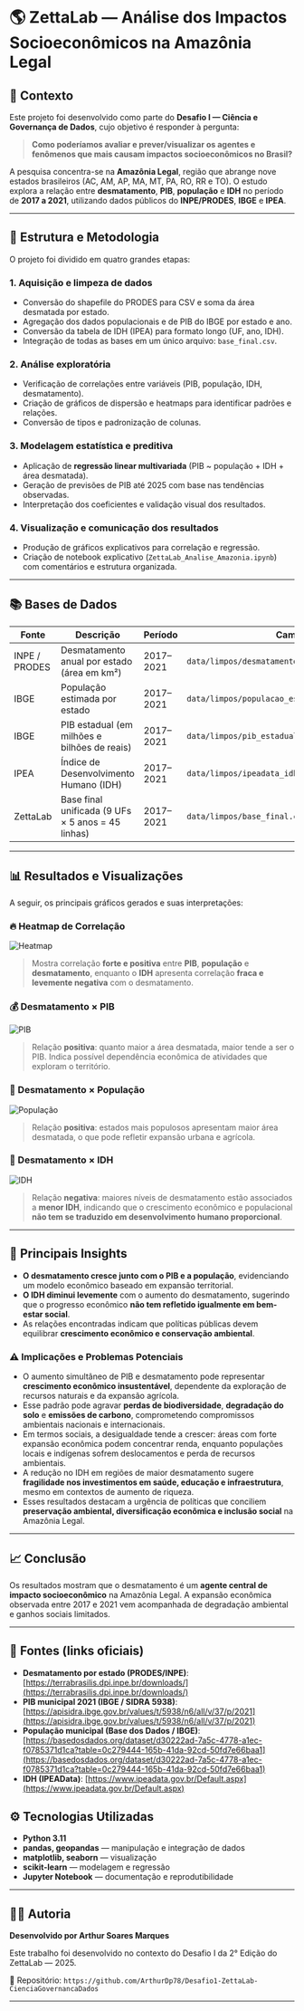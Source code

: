 # 🌎 ZettaLab — Análise dos Impactos Socioeconômicos na Amazônia Legal

## 🧭 Contexto

Este projeto foi desenvolvido como parte do **Desafio I — Ciência e Governança de Dados**, cujo objetivo é responder à pergunta:

> **Como poderíamos avaliar e prever/visualizar os agentes e fenômenos que mais causam impactos socioeconômicos no Brasil?**

A pesquisa concentra-se na **Amazônia Legal**, região que abrange nove estados brasileiros (AC, AM, AP, MA, MT, PA, RO, RR e TO). O estudo explora a relação entre **desmatamento**, **PIB**, **população** e **IDH** no período de **2017 a 2021**, utilizando dados públicos do **INPE/PRODES**, **IBGE** e **IPEA**.

---

## 🧩 Estrutura e Metodologia

O projeto foi dividido em quatro grandes etapas:

### 1. Aquisição e limpeza de dados

* Conversão do shapefile do PRODES para CSV e soma da área desmatada por estado.
* Agregação dos dados populacionais e de PIB do IBGE por estado e ano.
* Conversão da tabela de IDH (IPEA) para formato longo (UF, ano, IDH).
* Integração de todas as bases em um único arquivo: `base_final.csv`.

### 2. Análise exploratória

* Verificação de correlações entre variáveis (PIB, população, IDH, desmatamento).
* Criação de gráficos de dispersão e heatmaps para identificar padrões e relações.
* Conversão de tipos e padronização de colunas.

### 3. Modelagem estatística e preditiva

* Aplicação de **regressão linear multivariada** (PIB ~ população + IDH + área desmatada).
* Geração de previsões de PIB até 2025 com base nas tendências observadas.
* Interpretação dos coeficientes e validação visual dos resultados.

### 4. Visualização e comunicação dos resultados

* Produção de gráficos explicativos para correlação e regressão.
* Criação de notebook explicativo (`ZettaLab_Analise_Amazonia.ipynb`) com comentários e estrutura organizada.

---

## 📚 Bases de Dados

| Fonte         | Descrição                                         | Período   | Caminho                                           |
| ------------- | ------------------------------------------------- | --------- | ------------------------------------------------- |
| INPE / PRODES | Desmatamento anual por estado (área em km²)       | 2017–2021 | `data/limpos/desmatamento_2017-2021.csv`          |
| IBGE          | População estimada por estado                     | 2017–2021 | `data/limpos/populacao_estadual_2017-2021.csv`    |
| IBGE          | PIB estadual (em milhões e bilhões de reais)      | 2017–2021 | `data/limpos/pib_estadual_amazonia_2017_2021.csv` |
| IPEA          | Índice de Desenvolvimento Humano (IDH)            | 2017–2021 | `data/limpos/ipeadata_idh_2017-2021.csv`          |
| ZettaLab      | Base final unificada (9 UFs × 5 anos = 45 linhas) | 2017–2021 | `data/limpos/base_final.csv`                      |

---

## 📊 Resultados e Visualizações

A seguir, os principais gráficos gerados e suas interpretações:

### 🔥 Heatmap de Correlação

![Heatmap](img/heatmap.png)

> Mostra correlação **forte e positiva** entre **PIB**, **população** e **desmatamento**, enquanto o **IDH** apresenta correlação **fraca e levemente negativa** com o desmatamento.

### 💰 Desmatamento × PIB

![PIB](img/desmatamento_pib.png)

> Relação **positiva**: quanto maior a área desmatada, maior tende a ser o PIB. Indica possível dependência econômica de atividades que exploram o território.

### 👥 Desmatamento × População

![População](img/desmatamento_populacao.png)

> Relação **positiva**: estados mais populosos apresentam maior área desmatada, o que pode refletir expansão urbana e agrícola.

### 🌱 Desmatamento × IDH

![IDH](img/desmatamento_idh.png)

> Relação **negativa**: maiores níveis de desmatamento estão associados a **menor IDH**, indicando que o crescimento econômico e populacional **não tem se traduzido em desenvolvimento humano proporcional**.

---

## 🧠 Principais Insights

* **O desmatamento cresce junto com o PIB e a população**, evidenciando um modelo econômico baseado em expansão territorial.
* **O IDH diminui levemente** com o aumento do desmatamento, sugerindo que o progresso econômico **não tem refletido igualmente em bem-estar social**.
* As relações encontradas indicam que políticas públicas devem equilibrar **crescimento econômico e conservação ambiental**.

### ⚠️ Implicações e Problemas Potenciais

* O aumento simultâneo de PIB e desmatamento pode representar **crescimento econômico insustentável**, dependente da exploração de recursos naturais e da expansão agrícola.
* Esse padrão pode agravar **perdas de biodiversidade**, **degradação do solo** e **emissões de carbono**, comprometendo compromissos ambientais nacionais e internacionais.
* Em termos sociais, a desigualdade tende a crescer: áreas com forte expansão econômica podem concentrar renda, enquanto populações locais e indígenas sofrem deslocamentos e perda de recursos ambientais.
* A redução no IDH em regiões de maior desmatamento sugere **fragilidade nos investimentos em saúde, educação e infraestrutura**, mesmo em contextos de aumento de riqueza.
* Esses resultados destacam a urgência de políticas que conciliem **preservação ambiental, diversificação econômica e inclusão social** na Amazônia Legal.

---

## 📈 Conclusão 

Os resultados mostram que o desmatamento é um **agente central de impacto socioeconômico** na Amazônia Legal. A expansão econômica observada entre 2017 e 2021 vem acompanhada de degradação ambiental e ganhos sociais limitados.

---

## 🔗 Fontes (links oficiais)

* **Desmatamento por estado (PRODES/INPE)**: [https://terrabrasilis.dpi.inpe.br/downloads/](https://terrabrasilis.dpi.inpe.br/downloads/)
* **PIB municipal 2021 (IBGE / SIDRA 5938)**: [https://apisidra.ibge.gov.br/values/t/5938/n6/all/v/37/p/2021](https://apisidra.ibge.gov.br/values/t/5938/n6/all/v/37/p/2021)
* **População municipal (Base dos Dados / IBGE)**: [https://basedosdados.org/dataset/d30222ad-7a5c-4778-a1ec-f0785371d1ca?table=0c279444-165b-41da-92cd-50fd7e66baa1](https://basedosdados.org/dataset/d30222ad-7a5c-4778-a1ec-f0785371d1ca?table=0c279444-165b-41da-92cd-50fd7e66baa1)
* **IDH (IPEAData)**: [https://www.ipeadata.gov.br/Default.aspx](https://www.ipeadata.gov.br/Default.aspx)

## ⚙️ Tecnologias Utilizadas

* **Python 3.11**
* **pandas, geopandas** — manipulação e integração de dados
* **matplotlib, seaborn** — visualização
* **scikit-learn** — modelagem e regressão
* **Jupyter Notebook** — documentação e reprodutibilidade

---

## 👩‍💻 Autoria

**Desenvolvido por Arthur Soares Marques**

Este trabalho foi desenvolvido no contexto do Desafio I da 2° Edição do ZettaLab — 2025.

📂 Repositório: `https://github.com/ArthurDp78/Desafio1-ZettaLab-CienciaGovernancaDados`

---

